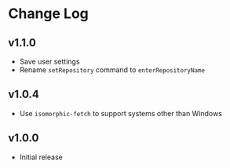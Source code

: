 # Change Log

## v1.1.0
- Save user settings
- Rename `setRepository` command to `enterRepositoryName`

## v1.0.4
- Use `isomorphic-fetch` to support systems other than Windows

## v1.0.0
- Initial release
